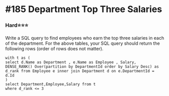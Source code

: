 # \#185 Department Top Three Salaries

### Hard:star::star::star:

Write a SQL query to find employees who earn the top three salaries in each of the department. For the above tables, your SQL query should return the following rows \(order of rows does not matter\).

```text
with t as (
select d.Name as Department , e.Name as Employee , Salary, DENSE_RANK() Over(partition by DepartmentId order by Salary Desc) as d_rank from Employee e inner join Department d on e.DepartmentId = d.Id
)
select Department,Employee,Salary from t
where d_rank <= 3
```

